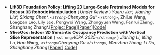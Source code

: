 - **Lift3D Foundation Policy: Lifting 2D Large-Scale Pretrained Models for Robust 3D Robotic Manipulation** ( *Under Review* )
  *Yueru Jia\*, Jiaming Liu\*, Sixiang Chen\*, `<strong>`Chenyang Gu** `</strong>`, Zhilue Wang, Longzan Luo, Lily Lee, Pengwei Wang, Zhongyuan Wang, Renrui Zhang, Shanghang Zhang*.[[Project Page](https://lift3d-web.github.io/)][[Paper](https://arxiv.org/abs/2411.18623)][[Code](https://github.com/PKU-HMI-Lab/LIFT3D)]
- **SliceOcc: Indoor 3D Semantic Occupancy Prediction with Vertical Slice Representation** ( `<strong>`*ICRA 2025* `</strong>` )
  *Jianing Li, Ming Lu, Hao Wang,  `<strong>`Chenyang Gu `</strong>`, Wenzhao Zheng, Li Du, Shanghang Zhang*.[[Paper](https://arxiv.org/pdf/2501.16684)][[Code](https://github.com/NorthSummer/SliceOcc)]

